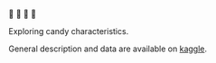 :dango: :candy: :chocolate_bar: :lollipop:

Exploring candy characteristics.

General description and data are available on [kaggle](https://www.kaggle.com/fivethirtyeight/fivethirtyeight-candy-power-ranking-dataset).

